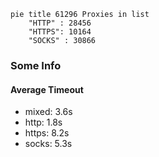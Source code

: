 
```mermaid
pie title 61296 Proxies in list
    "HTTP" : 28456
    "HTTPS": 10164
    "SOCKS" : 30866
```

### Some Info
#### Average Timeout

- mixed: 3.6s
- http: 1.8s
- https: 8.2s
- socks: 5.3s